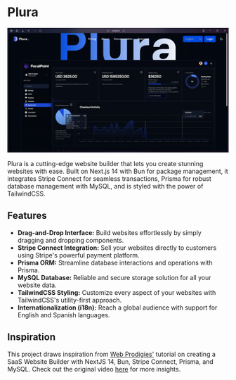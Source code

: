 # Plura

![Plura](/readme/assets/banner.png)

Plura is a cutting-edge website builder that lets you create stunning websites with ease. Built on Next.js 14 with Bun for package management, it integrates Stripe Connect for seamless transactions, Prisma for robust database management with MySQL, and is styled with the power of TailwindCSS.

## Features

- **Drag-and-Drop Interface:** Build websites effortlessly by simply dragging and dropping components.
- **Stripe Connect Integration:** Sell your websites directly to customers using Stripe's powerful payment platform.
- **Prisma ORM:** Streamline database interactions and operations with Prisma.
- **MySQL Database:** Reliable and secure storage solution for all your website data.
- **TailwindCSS Styling:** Customize every aspect of your websites with TailwindCSS's utility-first approach.
- **Internationalization (i18n):** Reach a global audience with support for English and Spanish languages.

## Inspiration

This project draws inspiration from [Web Prodigies'](https://www.youtube.com/@webprodigies) tutorial on creating a SaaS Website Builder with NextJS 14, Bun, Stripe Connect, Prisma, and MySQL. Check out the original video [here](https://www.youtube.com/watch?v=6omuUOZcWL0&t=4687s) for more insights.
